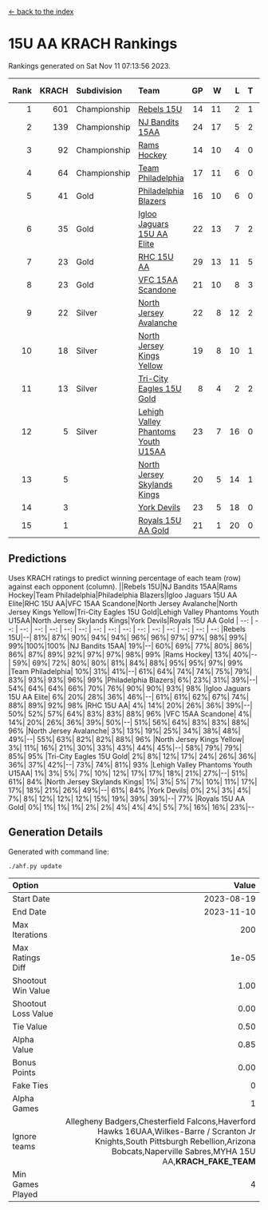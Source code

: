 [<- back to the index](readme.md)
# 15U AA KRACH Rankings
Rankings generated on Sat Nov 11 07:13:56 2023.

Rank|KRACH|Subdivision|Team|GP|W|L|T|OTW|OTL|SoS|Exp Wins|Win Diff
---:|---:|:---|:---|---:|---:|---:|---:|---:|---:|---:|---:|---:
1|601|Championship|[Rebels 15U](https://gamesheetstats.com/seasons/3659/teams/140654/schedule)|14|11|2|1|0|1|613|12.3|-0.0
2|139|Championship|[NJ Bandits 15AA](https://gamesheetstats.com/seasons/3659/teams/140648/schedule)|24|17|5|2|0|1|101|18.9|0.0
3|92|Championship|[Rams Hockey](https://gamesheetstats.com/seasons/3659/teams/140653/schedule)|14|10|4|0|1|2|317|10.9|0.0
4|64|Championship|[Team Philadelphia](https://gamesheetstats.com/seasons/3659/teams/140657/schedule)|17|11|6|0|0|0|101|11.9|0.0
5|41|Gold|[Philadelphia Blazers](https://gamesheetstats.com/seasons/3659/teams/140652/schedule)|16|10|6|0|3|0|36|10.9|0.0
6|35|Gold|[Igloo Jaguars 15U AA Elite](https://gamesheetstats.com/seasons/3659/teams/140645/schedule)|22|13|7|2|1|0|30|14.9|0.0
7|23|Gold|[RHC 15U AA](https://gamesheetstats.com/seasons/3659/teams/140655/schedule)|29|13|11|5|0|2|39|16.4|0.0
8|23|Gold|[VFC 15AA Scandone](https://gamesheetstats.com/seasons/3659/teams/140659/schedule)|21|10|8|3|0|1|249|12.4|0.0
9|22|Silver|[North Jersey Avalanche](https://gamesheetstats.com/seasons/3659/teams/140649/schedule)|22|8|12|2|2|1|257|9.9|0.0
10|18|Silver|[North Jersey Kings Yellow](https://gamesheetstats.com/seasons/3659/teams/140650/schedule)|19|8|10|1|1|0|64|9.4|0.0
11|13|Silver|[Tri-City Eagles 15U Gold](https://gamesheetstats.com/seasons/3659/teams/140658/schedule)|8|4|2|2|0|0|11|5.9|0.0
12|5|Silver|[Lehigh Valley Phantoms Youth U15AA](https://gamesheetstats.com/seasons/3659/teams/140646/schedule)|23|7|16|0|0|0|23|7.9|0.0
13|5||[North Jersey Skylands Kings](https://gamesheetstats.com/seasons/3659/teams/140651/schedule)|20|5|14|1|0|1|58|6.4|0.0
14|3||[York Devils](https://gamesheetstats.com/seasons/3659/teams/140660/schedule)|23|5|18|0|1|2|55|5.9|0.0
15|1||[Royals 15U AA Gold](https://gamesheetstats.com/seasons/3659/teams/140656/schedule)|21|1|20|0|1|0|29|1.9|0.0

## Predictions
Uses KRACH ratings to predict winning percentage of each team (row) against each opponent (column).
||Rebels 15U|NJ Bandits 15AA|Rams Hockey|Team Philadelphia|Philadelphia Blazers|Igloo Jaguars 15U AA Elite|RHC 15U AA|VFC 15AA Scandone|North Jersey Avalanche|North Jersey Kings Yellow|Tri-City Eagles 15U Gold|Lehigh Valley Phantoms Youth U15AA|North Jersey Skylands Kings|York Devils|Royals 15U AA Gold
| --: | --: | --: | --: | --: | --: | --: | --: | --: | --: | --: | --: | --: | --: | --: | --: 
|Rebels 15U|--| 81%| 87%| 90%| 94%| 94%| 96%| 96%| 97%| 97%| 98%| 99%| 99%|100%|100%
|NJ Bandits 15AA| 19%|--| 60%| 69%| 77%| 80%| 86%| 86%| 87%| 89%| 92%| 97%| 97%| 98%| 99%
|Rams Hockey| 13%| 40%|--| 59%| 69%| 72%| 80%| 80%| 81%| 84%| 88%| 95%| 95%| 97%| 99%
|Team Philadelphia| 10%| 31%| 41%|--| 61%| 64%| 74%| 74%| 75%| 79%| 83%| 93%| 93%| 96%| 99%
|Philadelphia Blazers|  6%| 23%| 31%| 39%|--| 54%| 64%| 64%| 66%| 70%| 76%| 90%| 90%| 93%| 98%
|Igloo Jaguars 15U AA Elite|  6%| 20%| 28%| 36%| 46%|--| 61%| 61%| 62%| 67%| 74%| 88%| 89%| 92%| 98%
|RHC 15U AA|  4%| 14%| 20%| 26%| 36%| 39%|--| 50%| 52%| 57%| 64%| 83%| 83%| 88%| 96%
|VFC 15AA Scandone|  4%| 14%| 20%| 26%| 36%| 39%| 50%|--| 51%| 56%| 64%| 83%| 83%| 88%| 96%
|North Jersey Avalanche|  3%| 13%| 19%| 25%| 34%| 38%| 48%| 49%|--| 55%| 63%| 82%| 82%| 88%| 96%
|North Jersey Kings Yellow|  3%| 11%| 16%| 21%| 30%| 33%| 43%| 44%| 45%|--| 58%| 79%| 79%| 85%| 95%
|Tri-City Eagles 15U Gold|  2%|  8%| 12%| 17%| 24%| 26%| 36%| 36%| 37%| 42%|--| 73%| 74%| 81%| 93%
|Lehigh Valley Phantoms Youth U15AA|  1%|  3%|  5%|  7%| 10%| 12%| 17%| 17%| 18%| 21%| 27%|--| 51%| 61%| 84%
|North Jersey Skylands Kings|  1%|  3%|  5%|  7%| 10%| 11%| 17%| 17%| 18%| 21%| 26%| 49%|--| 61%| 84%
|York Devils|  0%|  2%|  3%|  4%|  7%|  8%| 12%| 12%| 12%| 15%| 19%| 39%| 39%|--| 77%
|Royals 15U AA Gold|  0%|  1%|  1%|  1%|  2%|  2%|  4%|  4%|  4%|  5%|  7%| 16%| 16%| 23%|--

## Generation Details

Generated with command line:
```
./ahf.py update
```

| Option | Value |
| :----- | ----: |
| Start Date | 2023-08-19 |
| End Date | 2023-11-10 |
| Max Iterations | 200 |
| Max Ratings Diff | 1e-05 |
| Shootout Win Value | 1.00 |
| Shootout Loss Value | 0.00 |
| Tie Value | 0.50 |
| Alpha Value | 0.85 |
| Bonus Points | 0.00 |
| Fake Ties | 0 |
| Alpha Games | 1 |
| Ignore teams | Allegheny Badgers,Chesterfield Falcons,Haverford Hawks 16UAA,Wilkes-Barre / Scranton Jr Knights,South Pittsburgh Rebellion,Arizona Bobcats,Naperville Sabres,MYHA 15U AA,__KRACH_FAKE_TEAM__ |
| Min Games Played | 4 |

